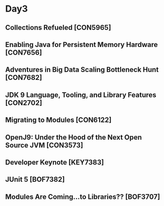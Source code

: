 # Day3
## Collections Refueled [CON5965]

## Enabling Java for Persistent Memory Hardware [CON7656]

## Adventures in Big Data Scaling Bottleneck Hunt [CON7682]

## JDK 9 Language, Tooling, and Library Features [CON2702]

## Migrating to Modules [CON6122]

## OpenJ9: Under the Hood of the Next Open Source JVM [CON3573]

## Developer Keynote [KEY7383]

## JUnit 5 [BOF7382]

## Modules Are Coming...to Libraries?? [BOF3707]
